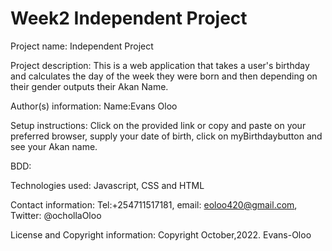 # Week2 Independent Project

Project name: 
Independent Project

Project description:
This is a web application that takes a user's birthday and calculates the day of the week they were born and then depending on their gender outputs their Akan Name.

Author(s) information:
Name:Evans Oloo

Setup instructions:
Click on the provided link or copy and paste on your preferred browser, supply your date of birth, click on myBirthdaybutton and see your Akan name.

BDD:

Technologies used:
Javascript, CSS and HTML

Contact information:
Tel:+254711517181,
email: eoloo420@gmail.com,
Twitter: @ochollaOloo

License and Copyright information: 
Copyright October,2022. Evans-Oloo
